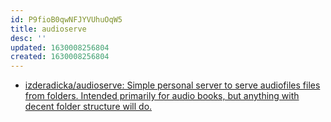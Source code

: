 ```yaml
---
id: P9fioB0qwNFJYVUhuOqW5
title: audioserve
desc: ''
updated: 1630008256804
created: 1630008256804
---
```


* [izderadicka/audioserve: Simple personal server to serve audiofiles files from folders. Intended primarily for audio books, but anything with decent folder structure will do.](https://github.com/izderadicka/)

